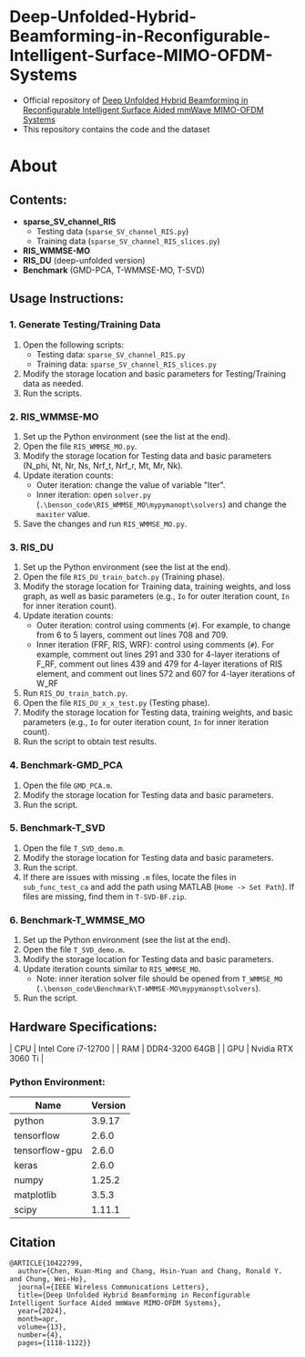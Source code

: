 # Deep-Unfolded-Hybrid-Beamforming-in-Reconfigurable-Intelligent-Surface-MIMO-OFDM-Systems
- Official repository of [Deep Unfolded Hybrid Beamforming in Reconfigurable Intelligent Surface Aided mmWave MIMO-OFDM Systems]([https://ieeexplore.ieee.org/document/9860799](https://ieeexplore.ieee.org/document/10422799))
- This repository contains the code and the dataset
# About
## Contents:
- **sparse_SV_channel_RIS**
  - Testing data (`sparse_SV_channel_RIS.py`)
  - Training data (`sparse_SV_channel_RIS_slices.py`)
- **RIS_WMMSE-MO**
- **RIS_DU** (deep-unfolded version)
- **Benchmark** (GMD-PCA, T-WMMSE-MO, T-SVD)

## Usage Instructions:

### 1. Generate Testing/Training Data
1. Open the following scripts:
   - Testing data: `sparse_SV_channel_RIS.py`
   - Training data: `sparse_SV_channel_RIS_slices.py`
2. Modify the storage location and basic parameters for Testing/Training data as needed.
3. Run the scripts.

### 2. RIS_WMMSE-MO
1. Set up the Python environment (see the list at the end).
2. Open the file `RIS_WMMSE_MO.py`.
3. Modify the storage location for Testing data and basic parameters (N_phi, Nt, Nr, Ns, Nrf_t, Nrf_r, Mt, Mr, Nk).
4. Update iteration counts:
   - Outer iteration: change the value of variable "Iter".
   - Inner iteration: open `solver.py` (`.\benson_code\RIS_WMMSE_MO\mypymanopt\solvers`) and change the `maxiter` value.
5. Save the changes and run `RIS_WMMSE_MO.py`.

### 3. RIS_DU
1. Set up the Python environment (see the list at the end).
2. Open the file `RIS_DU_train_batch.py` (Training phase).
3. Modify the storage location for Training data, training weights, and loss graph, as well as basic parameters (e.g., `Io` for outer iteration count, `In` for inner iteration count).
4. Update iteration counts:
   - Outer iteration: control using comments (`#`). For example, to change from 6 to 5 layers, comment out lines 708 and 709.
   - Inner iteration (FRF, RIS, WRF): control using comments (`#`). For example, comment out lines 291 and 330 for 4-layer iterations of F_RF, comment out lines 439 and 479 for 4-layer iterations of RIS element, and comment out lines 572 and 607 for 4-layer iterations of W_RF
5. Run `RIS_DU_train_batch.py`.
6. Open the file `RIS_DU_x_x_test.py` (Testing phase).
7. Modify the storage location for Testing data, training weights, and basic parameters (e.g., `Io` for outer iteration count, `In` for inner iteration count).
8. Run the script to obtain test results.

### 4. Benchmark-GMD_PCA
1. Open the file `GMD_PCA.m`.
2. Modify the storage location for Testing data and basic parameters.
3. Run the script.

### 5. Benchmark-T_SVD
1. Open the file `T_SVD_demo.m`.
2. Modify the storage location for Testing data and basic parameters.
3. Run the script.
4. If there are issues with missing `.m` files, locate the files in `sub_func_test_ca` and add the path using MATLAB (`Home -> Set Path`). If files are missing, find them in `T-SVD-BF.zip`.

### 6. Benchmark-T_WMMSE_MO
1. Set up the Python environment (see the list at the end).
2. Open the file `T_SVD_demo.m`.
3. Modify the storage location for Testing data and basic parameters.
4. Update iteration counts similar to `RIS_WMMSE_MO`.
   - Note: inner iteration solver file should be opened from `T_WMMSE_MO` (`.\benson_code\Benchmark\T-WMMSE-MO\mypymanopt\solvers`).
5. Run the script.

## Hardware Specifications:
| CPU   |  Intel Core i7-12700  |
| RAM   |    DDR4-3200 64GB     |
| GPU   |   Nvidia RTX 3060 Ti  |

### Python Environment:
| Name             | Version |
| ---------------- | ------- |
| python           | 3.9.17  |
| tensorflow       | 2.6.0   |
| tensorflow-gpu   | 2.6.0   |
| keras            | 2.6.0   |
| numpy            | 1.25.2  |
| matplotlib       | 3.5.3   |
| scipy            | 1.11.1  |

## Citation
```
@ARTICLE{10422799,
  author={Chen, Kuan-Ming and Chang, Hsin-Yuan and Chang, Ronald Y. and Chung, Wei-Ho},
  journal={IEEE Wireless Communications Letters}, 
  title={Deep Unfolded Hybrid Beamforming in Reconfigurable Intelligent Surface Aided mmWave MIMO-OFDM Systems}, 
  year={2024},
  month=apr,
  volume={13},
  number={4},
  pages={1118-1122}}
```

